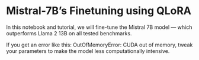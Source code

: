 # Mistral-7B’s Finetuning using QLoRA

In this notebook and tutorial, we will fine-tune the Mistral 7B model — which outperforms Llama 2 13B on all tested benchmarks.  

If you get an error like this: OutOfMemoryError: CUDA out of memory, tweak your parameters to make the model less computationally intensive.
